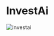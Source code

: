# InvestAi
![investai](https://github.com/JP-GECT/InvestAi/assets/100013491/d78ea86e-7950-43a4-b13c-5ded97bab637)
